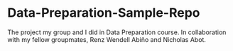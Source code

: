 # Data-Preparation-Sample-Repo
The project my group and I did in Data Preparation course.
In collaboration with my fellow groupmates, Renz Wendell Abiño and Nicholas Abot.

